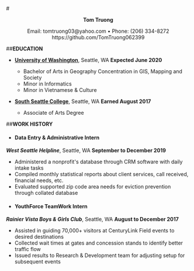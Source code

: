 #<center>**Tom Truong**</center>
<center>Email: tomtruong03@yahoo.com • Phone: (206) 334-8272</center>
<center>https://github.com/TomTruong062399</center>


##**EDUCATION**
* **[University of Washington](https://www.washington.edu/)**, Seattle, WA
**Expected June 2020**
  - Bachelor of Arts in Geography
    Concentration in GIS, Mapping and Society
  - Minor in Informatics
  - Minor in Vietnamese & Culture

* **[South Seattle College](https://southseattle.edu/)**, Seattle, WA
**Earned August 2017**
  - Associate of Arts Degree


##**WORK HISTORY**
* #### **Data Entry & Administrative Intern**
**_West Seattle Helpline_**, Seattle, WA
**September to December 2019**
  - Administered a nonprofit's database through CRM software with daily intake tasks
  - Compiled monthly statistical reports about client services, call received, financial needs, etc.
  - Evaluated supported zip code area needs for eviction prevention through collated database

* #### **YouthForce TeamWork Intern**
**_Rainier Vista Boys & Girls Club_**, Seattle, WA
**August to December 2017**
  - Assisted in guiding 70,000+ visitors at CenturyLink Field events to desired destinations
  - Collected wait times at gates and concession stands to identify better traffic flow
  - Issued results to Research & Development team for adjusting setup for subsequent events
